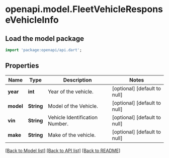 # openapi.model.FleetVehicleResponseVehicleInfo

## Load the model package
```dart
import 'package:openapi/api.dart';
```

## Properties
Name | Type | Description | Notes
------------ | ------------- | ------------- | -------------
**year** | **int** | Year of the vehicle. | [optional] [default to null]
**model** | **String** | Model of the Vehicle. | [optional] [default to null]
**vin** | **String** | Vehicle Identification Number. | [optional] [default to null]
**make** | **String** | Make of the vehicle. | [optional] [default to null]

[[Back to Model list]](../README.md#documentation-for-models) [[Back to API list]](../README.md#documentation-for-api-endpoints) [[Back to README]](../README.md)



